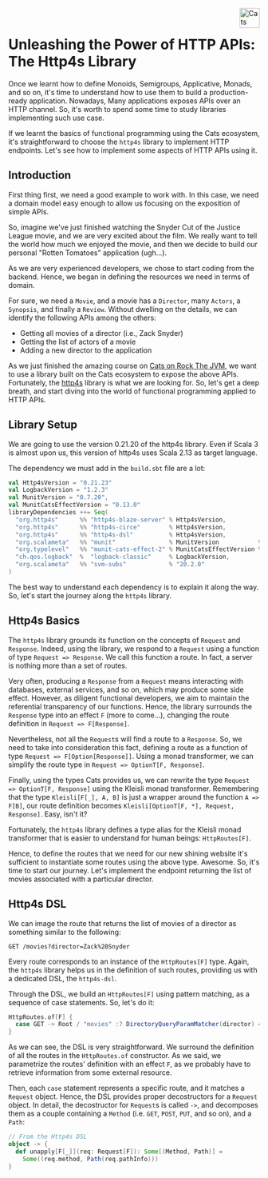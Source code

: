 <a href="https://typelevel.org/cats/"><img src="https://typelevel.org/cats/img/cats-badge.svg" height="40px" align="right" alt="Cats friendly" /></a>
<br/>

Unleashing the Power of HTTP APIs: The Http4s Library 
================================================

Once we learnt how to define Monoids, Semigroups, Applicative, Monads, and so on, it's time to 
understand how to use them to build a production-ready application. Nowadays, Many applications 
exposes APIs over an HTTP channel. So, it's worth to spend some time to study libraries implementing
such use case.

If we learnt the basics of functional programming using the Cats ecosystem, it's straightforward to
choose the `http4s` library to implement HTTP endpoints. Let's see how to implement some aspects of
HTTP APIs using it.

## Introduction

First thing first, we need a good example to work with. In this case, we need a domain model easy 
enough to allow us focusing on the exposition of simple APIs. 

So, imagine we've just finished watching the Snyder Cut of the Justice League movie, and we are very 
excited about the film. We really want to tell the world how much we enjoyed the movie, and then we 
decide to build our personal "Rotten Tomatoes" application (ugh...).

As we are very experienced developers, we chose to start coding from the backend. Hence, we began in
defining the resources we need in terms of domain.

For sure, we need a `Movie`, and a movie has a `Director`, many `Actors`, a `Synopsis`, and finally 
a `Review`. Without dwelling on the details, we can identify the following APIs among the others:

 * Getting all movies of a director (i.e., Zack Snyder)
 * Getting the list of actors of a movie
 * Adding a new director to the application

As we just finished the amazing course on [Cats on Rock The JVM](https://rockthejvm.com/p/cats), we
want to use a library built on the Cats ecosystem to expose the above APIs. Fortunately, the 
[http4s](https://http4s.org/) library is what we are looking for. So, let's get a deep breath, and
start diving into the world of functional programming applied to HTTP APIs. 

## Library Setup

We are going to use the version 0.21.20 of the http4s library. Even if Scala 3 is almost upon us, 
this version of http4s uses Scala 2.13 as target language.

The dependency we must add in the `build.sbt` file are a lot:

```scala
val Http4sVersion = "0.21.23"
val LogbackVersion = "1.2.3"
val MunitVersion = "0.7.20",
val MunitCatsEffectVersion = "0.13.0"
libraryDependencies ++= Seq(
  "org.http4s"      %% "http4s-blaze-server" % Http4sVersion,
  "org.http4s"      %% "http4s-circe"        % Http4sVersion,
  "org.http4s"      %% "http4s-dsl"          % Http4sVersion,
  "org.scalameta"   %% "munit"               % MunitVersion           % Test,
  "org.typelevel"   %% "munit-cats-effect-2" % MunitCatsEffectVersion % Test,
  "ch.qos.logback"  %  "logback-classic"     % LogbackVersion,
  "org.scalameta"   %% "svm-subs"            % "20.2.0"
)
```

The best way to understand each dependency is to explain it along the way. So, let's start the 
journey along the `http4s` library.

## Http4s Basics

The `http4s` library grounds its function on the concepts of `Request` and `Response`. Indeed, using
the library, we respond to a `Request` using a function of type `Request => Response`. We call this
function a route. In fact, a server is nothing more than a set of routes.

Very often, producing  a `Response` from a `Request` means interacting with databases, external 
services, and so on, which may produce some side effect. However, as diligent functional 
developers, we aim to maintain the referential transparency of our functions. Hence, the library
surrounds the `Response` type into an effect `F` (more to come...), changing the route definition 
in `Request => F[Response]`.

Nevertheless, not all the `Request`s will find a route to a `Response`. So, we need to take into 
consideration this fact, defining a route as a function of type `Request => F[Option[Response]]`.
Using a monad transformer, we can simplify the route type in `Request => OptionT[F, Response]`.

Finally, using the types Cats provides us, we can rewrite the type `Request => OptionT[F, Response]`
using the Kleisli monad transformer. Remembering that the type `Kleisli[F[_], A, B]` is just a 
wrapper around the function `A => F[B]`, our route definition becomes 
`Kleisli[OptionT[F, *], Request, Response]`. Easy, isn't it?

Fortunately, the `http4s` library defines a type alias for the Kleisli monad transformer that is 
easier to understand for human beings: `HttpRoutes[F]`.

Hence, to define the routes that we need for our new shining website it's sufficient to instantiate 
some routes using the above type. Awesome. So, it's time to start our journey. Let's implement the
endpoint returning the list of movies associated with a particular director.

## Http4s DSL

We can image the route that returns the list of movies of a director as something similar to the
following:

```
GET /movies?director=Zack%20Snyder
```

Every route corresponds to an instance of the `HttpRoutes[F]` type. Again, the `http4s` library 
helps us in the definition of such routes, providing us with a dedicated DSL, the `http4s-dsl`.

Through the DSL, we build an `HttpRoutes[F]` using pattern matching, as a sequence of case 
statements. So, let's do it:

```scala
HttpRoutes.of[F] {
  case GET -> Root / "movies" :? DirectoryQueryParamMatcher(director) => ???
}
```

As we can see, the DSL is very straightforward. We surround the definition of all the routes in the
`HttpRoutes.of` constructor. As we said, we parametrize the routes' definition with an effect `F`, as
we probably have to retrieve information from some external resource.

Then, each `case` statement represents a specific route, and it matches a `Request` object. Hence,
the DSL provides proper decostructors for a `Request` object. In detail, the decostructor for 
`Request`s is called `->`, and decomposes them as a couple containing a `Method` (i.e. `GET`, 
`POST`, `PUT`, and so on), and a `Path`: 

```scala
// From the Http4s DSL
object -> {
  def unapply[F[_]](req: Request[F]): Some[(Method, Path)] =
    Some((req.method, Path(req.pathInfo)))
}
```


